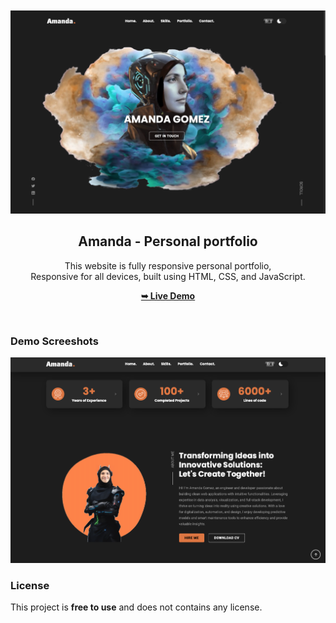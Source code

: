 <div align="center">
  
  <br />
  <br />
  
  <img src="./readme-images/project-logo.png" />

  <h2 align="center">Amanda - Personal portfolio</h2>

  This website is fully responsive personal portfolio, <br />Responsive for all devices, built using HTML, CSS, and JavaScript.

  <a href="https://ladyengineerhere.github.io/portfolio_2024/"><strong>➥ Live Demo</strong></a>

</div>

<br />

### Demo Screeshots

![Amanda Portfolio Desktop Demo](./readme-images/desktop.png "Desktop Demo")


### License

This project is **free to use** and does not contains any license.
